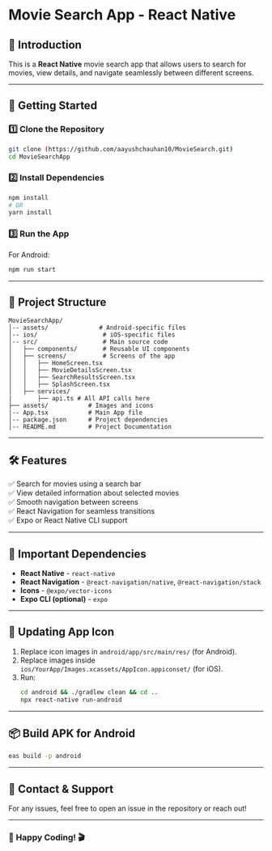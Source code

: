 # Movie Search App - React Native

## 📌 Introduction

This is a **React Native** movie search app that allows users to search for movies, view details, and navigate seamlessly between different screens.

---

## 🚀 Getting Started

### 1️⃣ **Clone the Repository**

```sh
git clone (https://github.com/aayushchauhan10/MovieSearch.git)
cd MovieSearchApp
```

### 2️⃣ **Install Dependencies**

```sh
npm install
# OR
yarn install
```

### 3️⃣ **Run the App**

For Android:

```sh
npm run start
```

---

## 📂 Project Structure

```
MovieSearchApp/
│-- assets/              # Android-specific files
│-- ios/                  # iOS-specific files
│-- src/                  # Main source code
│   ├── components/       # Reusable UI components
│   ├── screens/          # Screens of the app
│   │   ├── HomeScreen.tsx
│   │   ├── MovieDetailsScreen.tsx
│   │   ├── SearchResultsScreen.tsx
│   │   ├── SplashScreen.tsx
│   ├── services/
|       ├── api.ts # All API calls here
├── assets/           # Images and icons
|-- App.tsx           # Main App file
│-- package.json      # Project dependencies
│-- README.md         # Project Documentation
```

---

## 🛠 Features

✅ Search for movies using a search bar  
✅ View detailed information about selected movies  
✅ Smooth navigation between screens  
✅ React Navigation for seamless transitions  
✅ Expo or React Native CLI support

---

## 📌 Important Dependencies

- **React Native** - `react-native`
- **React Navigation** - `@react-navigation/native`, `@react-navigation/stack`
- **Icons** - `@expo/vector-icons`
- **Expo CLI (optional)** - `expo`

---

## 📸 Updating App Icon

1. Replace icon images in `android/app/src/main/res/` (for Android).
2. Replace images inside `ios/YourApp/Images.xcassets/AppIcon.appiconset/` (for iOS).
3. Run:
   ```sh
   cd android && ./gradlew clean && cd ..
   npx react-native run-android
   ```

---

## 📦 Build APK for Android

```sh
eas build -p android
```

---

## 📧 Contact & Support

For any issues, feel free to open an issue in the repository or reach out!

---

### 🚀 Happy Coding! 🎬
